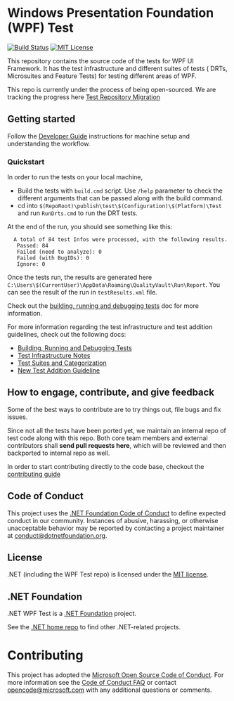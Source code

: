 # Windows Presentation Foundation (WPF) Test

[![Build Status](https://dnceng-public.visualstudio.com/public/_apis/build/status/dotnet/wpf/dotnet.wpf-test%20CI)](https://dnceng-public.visualstudio.com/public/_build?definitionId=81)
[![MIT License](https://img.shields.io/badge/license-MIT-green.svg)](https://github.com/dotnet/wpf/blob/master/LICENSE.TXT)

This repository contains the source code of the tests for WPF UI Framework. It has the test infrastructure and different suites of tests ( DRTs, Microsuites and Feature Tests) for testing different areas of WPF. 

This repo is currently under the process of being open-sourced. We are tracking the progress here [Test Repository Migration](https://github.com/orgs/dotnet/projects/145)


## Getting started

Follow the [Developer Guide](docs/developer-guide.md) instructions for machine setup and understanding the workflow.

### Quickstart

In order to run the tests on your local machine,

- Build the tests with `build.cmd` script. Use `/help` parameter to check the different arguments that can be passed along with the build command.
- cd into `$(RepoRoot)\publish\test\$(Configuration)\$(Platform)\Test` and run `RunDrts.cmd` to run the DRT tests.

At the end of the run, you should see something like this:

```
  A total of 84 test Infos were processed, with the following results.
   Passed: 84
   Failed (need to analyze): 0
   Failed (with BugIDs): 0
   Ignore: 0

```

Once the tests run, the results are generated here `C:\Users\$(CurrentUser)\AppData\Roaming\QualityVault\Run\Report`. You can see the result of the run in `testResults.xml` file.

Check out the [building, running and debugging tests](docs/building-running-debugging.md) doc for more information.

For more information regarding the test infrastructure and test addition guidelines, check out the following docs:

* [Building, Running and Debugging Tests](docs/building-running-debugging.md)
* [Test Infrastructure Notes](docs/test-infrastructure.md)
* [Test Suites and Categorization](docs/tests-suites.md)
* [New Test Addition Guideline](docs/test-addition-guidelines.md)


## How to engage, contribute, and give feedback

Some of the best ways to contribute are to try things out, file bugs and fix issues. 

Since not all the tests have been ported yet, we maintain an internal repo of test code along with this repo. Both core team members and external contributors shall **send pull requests here**, which will be reviewed and then backported to internal repo as well.

In order to start contributing directly to the code base, checkout the [contributing guide](CONTRIBUTING.md)


## Code of Conduct

This project uses the [.NET Foundation Code of Conduct](https://dotnetfoundation.org/code-of-conduct) to define expected conduct in our community. Instances of abusive, harassing, or otherwise unacceptable behavior may be reported by contacting a project maintainer at conduct@dotnetfoundation.org.

## License

.NET (including the WPF Test repo) is licensed under the [MIT license](LICENSE.TXT).

## .NET Foundation

.NET WPF Test is a [.NET Foundation](https://www.dotnetfoundation.org/projects) project.

See the [.NET home repo](https://github.com/Microsoft/dotnet) to find other .NET-related projects.

# Contributing

This project has adopted the [Microsoft Open Source Code of Conduct](https://opensource.microsoft.com/codeofconduct/). For more information see the [Code of Conduct FAQ](https://opensource.microsoft.com/codeofconduct/faq/) or contact [opencode@microsoft.com](mailto:opencode@microsoft.com) with any additional questions or comments.


